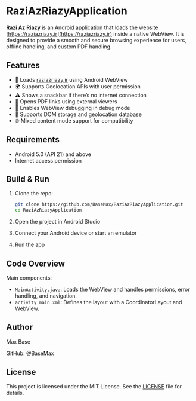 # RaziAzRiazyApplication

**Razi Az Riazy** is an Android application that loads the website [https://raziazriazy.ir](https://raziazriazy.ir) inside a native WebView. It is designed to provide a smooth and secure browsing experience for users, offline handling, and custom PDF handling.

## Features

- 📱 Loads [raziazriazy.ir](https://raziazriazy.ir) using Android WebView
- 🌍 Supports Geolocation APIs with user permission
- ⚠️ Shows a snackbar if there’s no internet connection
- 📄 Opens PDF links using external viewers
- 🔐 Enables WebView debugging in debug mode
- 💾 Supports DOM storage and geolocation database
- 🌐 Mixed content mode support for compatibility

## Requirements

- Android 5.0 (API 21) and above
- Internet access permission

## Build & Run

1. Clone the repo:
   ```bash
   git clone https://github.com/BaseMax/RaziAzRiazyApplication.git
   cd RaziAzRiazyApplication
   ```

2. Open the project in Android Studio

3. Connect your Android device or start an emulator

4. Run the app

## Code Overview

Main components:
- `MainActivity.java`: Loads the WebView and handles permissions, error handling, and navigation.
- `activity_main.xml`: Defines the layout with a CoordinatorLayout and WebView.

## Author

Max Base

GitHub: @BaseMax

## License

This project is licensed under the MIT License. See the [LICENSE](LICENSE) file for details.
